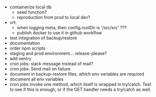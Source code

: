- containerize local db
  - seed function?
  - reproduction from prod to local dev?
- vrt:
  - when logging meta, then config.rootDir is '/src/src' ???
  - publish docker to use it in github workflow
- test integration of backup/restore
- documentation
- order npm scripts
- staging and prod environment... release-please?
- add sentry
- cron jobs: slack message instead of mail?
- cron jobs: Send mail on failure
- document in backup-restore files, which env variables are required
- document all env variables
- cron jobs invoke one method, which itself is wrapped in try/catch. Test to see if this is enough, or if the GET handler needs a try/catch as well.